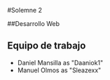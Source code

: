#Solemne 2

##Desarrollo Web

## Equipo de trabajo
* Daniel Mansilla as "Daaniok1"
* Manuel Olmos	  as "Sleazexx"
